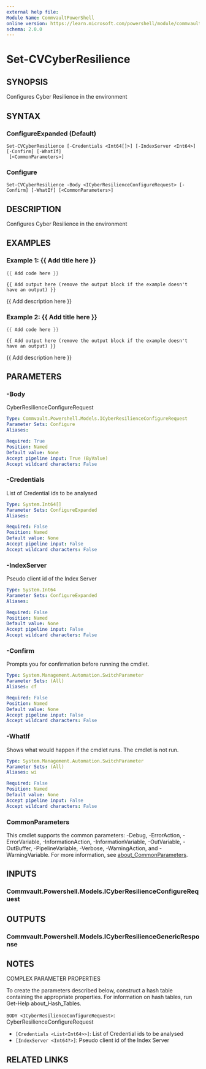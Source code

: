 ```yaml
---
external help file:
Module Name: CommvaultPowerShell
online version: https://learn.microsoft.com/powershell/module/commvaultpowershell/set-cvcyberresilience
schema: 2.0.0
---
```


# Set-CVCyberResilience

## SYNOPSIS
Configures Cyber Resilience in the environment

## SYNTAX

### ConfigureExpanded (Default)
```
Set-CVCyberResilience [-Credentials <Int64[]>] [-IndexServer <Int64>] [-Confirm] [-WhatIf]
 [<CommonParameters>]
```

### Configure
```
Set-CVCyberResilience -Body <ICyberResilienceConfigureRequest> [-Confirm] [-WhatIf] [<CommonParameters>]
```

## DESCRIPTION
Configures Cyber Resilience in the environment

## EXAMPLES

### Example 1: {{ Add title here }}
```powershell
{{ Add code here }}
```

```output
{{ Add output here (remove the output block if the example doesn't have an output) }}
```

{{ Add description here }}

### Example 2: {{ Add title here }}
```powershell
{{ Add code here }}
```

```output
{{ Add output here (remove the output block if the example doesn't have an output) }}
```

{{ Add description here }}

## PARAMETERS

### -Body
CyberResilienceConfigureRequest

```yaml
Type: Commvault.Powershell.Models.ICyberResilienceConfigureRequest
Parameter Sets: Configure
Aliases:

Required: True
Position: Named
Default value: None
Accept pipeline input: True (ByValue)
Accept wildcard characters: False
```

### -Credentials
List of Credential ids to be analysed

```yaml
Type: System.Int64[]
Parameter Sets: ConfigureExpanded
Aliases:

Required: False
Position: Named
Default value: None
Accept pipeline input: False
Accept wildcard characters: False
```

### -IndexServer
Pseudo client id of the Index Server

```yaml
Type: System.Int64
Parameter Sets: ConfigureExpanded
Aliases:

Required: False
Position: Named
Default value: None
Accept pipeline input: False
Accept wildcard characters: False
```

### -Confirm
Prompts you for confirmation before running the cmdlet.

```yaml
Type: System.Management.Automation.SwitchParameter
Parameter Sets: (All)
Aliases: cf

Required: False
Position: Named
Default value: None
Accept pipeline input: False
Accept wildcard characters: False
```

### -WhatIf
Shows what would happen if the cmdlet runs.
The cmdlet is not run.

```yaml
Type: System.Management.Automation.SwitchParameter
Parameter Sets: (All)
Aliases: wi

Required: False
Position: Named
Default value: None
Accept pipeline input: False
Accept wildcard characters: False
```

### CommonParameters
This cmdlet supports the common parameters: -Debug, -ErrorAction, -ErrorVariable, -InformationAction, -InformationVariable, -OutVariable, -OutBuffer, -PipelineVariable, -Verbose, -WarningAction, and -WarningVariable. For more information, see [about_CommonParameters](http://go.microsoft.com/fwlink/?LinkID=113216).

## INPUTS

### Commvault.Powershell.Models.ICyberResilienceConfigureRequest

## OUTPUTS

### Commvault.Powershell.Models.ICyberResilienceGenericResponse

## NOTES

COMPLEX PARAMETER PROPERTIES

To create the parameters described below, construct a hash table containing the appropriate properties. For information on hash tables, run Get-Help about_Hash_Tables.


`BODY <ICyberResilienceConfigureRequest>`: CyberResilienceConfigureRequest
  - `[Credentials <List<Int64>>]`: List of Credential ids to be analysed
  - `[IndexServer <Int64?>]`: Pseudo client id of the Index Server

## RELATED LINKS

